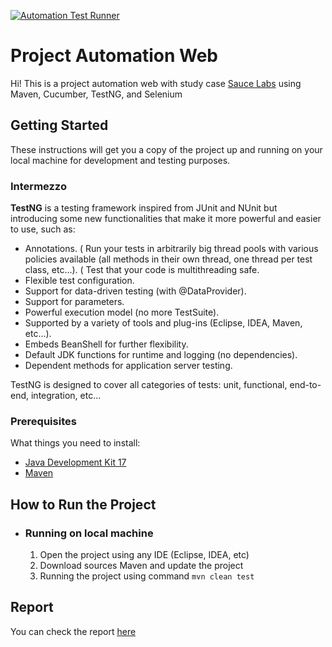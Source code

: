 [![Automation Test Runner](https://github.com/pempekriting/CucumberTestNG/actions/workflows/main.yml/badge.svg?branch=master)](https://github.com/pempekriting/CucumberTestNG/actions/workflows/main.yml)

# Project Automation Web

Hi! This is a project automation web with study case [Sauce Labs](https://www.saucedemo.com/) using Maven, Cucumber, TestNG, and Selenium

## Getting Started

These instructions will get you a copy of the project up and running on your local machine for development and testing purposes.

### Intermezzo

**TestNG** is a testing framework inspired from JUnit and NUnit but introducing some new functionalities that make it more powerful and easier to use, such as:

* Annotations.
  ( Run your tests in arbitrarily big thread pools with various policies available (all methods in their own thread, one thread per test class, etc...).
  ( Test that your code is multithreading safe.
* Flexible test configuration.
* Support for data-driven testing (with @DataProvider).
* Support for parameters.
* Powerful execution model (no more TestSuite).
* Supported by a variety of tools and plug-ins (Eclipse, IDEA, Maven, etc...).
* Embeds BeanShell for further flexibility.
* Default JDK functions for runtime and logging (no dependencies).
* Dependent methods for application server testing.

TestNG is designed to cover all categories of tests:  unit, functional, end-to-end, integration, etc...

### Prerequisites

What things you need to install:

- [Java Development Kit 17](https://www.oracle.com/java/technologies/javase/jdk17-archive-downloads.html)
- [Maven](https://maven.apache.org/install.html)

## How to Run the Project

* ### Running on local machine

    1. Open the project using any IDE (Eclipse, IDEA, etc)
    2. Download sources Maven and update the project
    3. Running the project using command `mvn clean test`

## Report

You can check the report [here](https://pempekriting.github.io/magentostb/report/cucumber-html-reports/overview-features.html)
